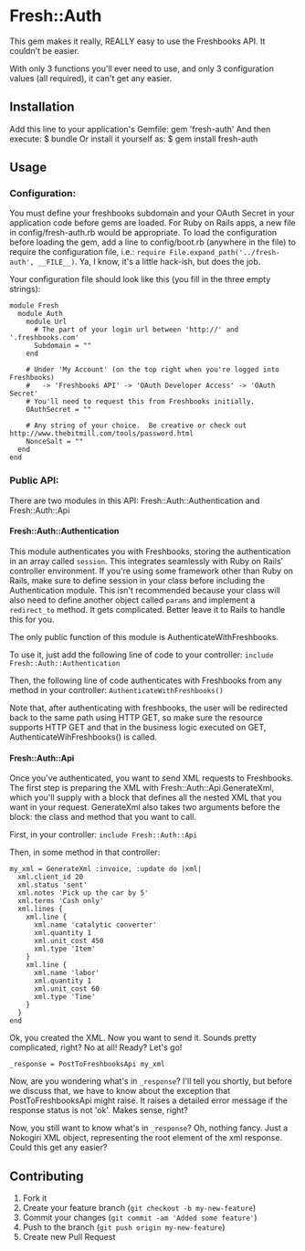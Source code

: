 # Fresh::Auth

This gem makes it really, REALLY easy to use the Freshbooks API.  It couldn't be easier.

With only 3 functions you'll ever need to use, and only 3 configuration values (all required), it can't get any easier.

## Installation

Add this line to your application's Gemfile:
    gem 'fresh-auth'
And then execute:
    $ bundle
Or install it yourself as:
    $ gem install fresh-auth

## Usage

### Configuration:

You must define your freshbooks subdomain and your OAuth Secret in your application code before gems are loaded.  For Ruby on Rails apps, a new file in config/fresh-auth.rb would be appropriate.  To load the configuration before loading the gem, add a line to config/boot.rb (anywhere in the file) to require the configuration file, i.e.: `require File.expand_path('../fresh-auth', __FILE__)`.  Ya, I know, it's a little hack-ish, but does the job.

Your configuration file should look like this (you fill in the three empty strings):

    module Fresh
      module Auth
        module Url
          # The part of your login url between 'http://' and '.freshbooks.com'
          Subdomain = ""
        end

        # Under 'My Account' (on the top right when you're logged into Freshbooks)
        #   -> 'Freshbooks API' -> 'OAuth Developer Access' -> 'OAuth Secret'
        # You'll need to request this from Freshbooks initially.
        OAuthSecret = ""

        # Any string of your choice.  Be creative or check out http://www.thebitmill.com/tools/password.html
        NonceSalt = ""
      end
    end

### Public API:

There are two modules in this API: Fresh::Auth::Authentication and Fresh::Auth::Api

#### Fresh::Auth::Authentication

This module authenticates you with Freshbooks, storing the authentication in an array called `session`.  This integrates seamlessly with Ruby on Rails' controller environment.  If you're using some framework other than Ruby on Rails, make sure to define session in your class before including the Authentication module.  This isn't recommended because your class will also need to define another object called `params` and implement a `redirect_to` method.  It gets complicated.  Better leave it to Rails to handle this for you.

The only public function of this module is AuthenticateWithFreshbooks.

To use it, just add the following line of code to your controller:
`
include Fresh::Auth::Authentication
`

Then, the following line of code authenticates with Freshbooks from any method in your controller:
`
AuthenticateWithFreshbooks()
`

Note that, after authenticating with freshbooks, the user will be redirected back to the same path using HTTP GET, so make sure the resource supports HTTP GET and that in the business logic executed on GET, AuthenticateWihFreshbooks() is called.

#### Fresh::Auth::Api

Once you've authenticated, you want to send XML requests to Freshbooks.  The first step is preparing the XML with Fresh::Auth::Api.GenerateXml, which you'll supply with a block that defines all the nested XML that you want in your request.  GenerateXml also takes two arguments before the block: the class and method that you want to call.

First, in your controller:
`include Fresh::Auth::Api`

Then, in some method in that controller:

    my_xml = GenerateXml :invoice, :update do |xml|
      xml.client_id 20
      xml.status 'sent'
      xml.notes 'Pick up the car by 5'
      xml.terms 'Cash only'
      xml.lines {
        xml.line {
          xml.name 'catalytic converter'
          xml.quantity 1
          xml.unit_cost 450
          xml.type 'Item'
        }
        xml.line {
          xml.name 'labor'
          xml.quantity 1
          xml.unit_cost 60
          xml.type 'Time'
        }
      }
    end

Ok, you created the XML.  Now you want to send it.  Sounds pretty complicated, right?  No at all! Ready?  Let's go!

`_response = PostToFreshbooksApi my_xml`

Now, are you wondering what's in `_response`?  I'll tell you shortly, but before we discuss that, we have to know about the exception that PostToFreshbooksApi might raise.  It raises a detailed error message if the response status is not 'ok'.  Makes sense, right?

Now, you still want to know what's in `_response`?  Oh, nothing fancy.  Just a Nokogiri XML object, representing the root element of the xml response.  Could this get any easier?

## Contributing

1. Fork it
2. Create your feature branch (`git checkout -b my-new-feature`)
3. Commit your changes (`git commit -am 'Added some feature'`)
4. Push to the branch (`git push origin my-new-feature`)
5. Create new Pull Request
